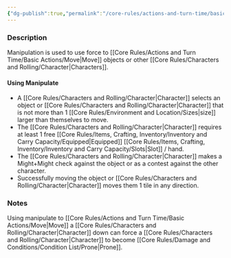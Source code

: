 ```yaml
---
{"dg-publish":true,"permalink":"/core-rules/actions-and-turn-time/basic-actions/manipulate/"}
---
```


### Description
Manipulation is used to use force to [[Core Rules/Actions and Turn Time/Basic Actions/Move\|Move]] objects or other [[Core Rules/Characters and Rolling/Character\|Characters]].

#### Using Manipulate
- A [[Core Rules/Characters and Rolling/Character\|Character]] selects an object or [[Core Rules/Characters and Rolling/Character\|Character]] that is not more than 1 [[Core Rules/Environment and Location/Sizes\|size]] larger than themselves to move. 
- The [[Core Rules/Characters and Rolling/Character\|Character]] requires at least 1 free [[Core Rules/Items, Crafting, Inventory/Inventory and Carry Capacity/Equipped\|Equipped]] [[Core Rules/Items, Crafting, Inventory/Inventory and Carry Capacity/Slots\|Slot]] / hand.
- The [[Core Rules/Characters and Rolling/Character\|Character]] makes a Might+Might check against the object or as a contest against the other character.
- Successfully moving the object or [[Core Rules/Characters and Rolling/Character\|Character]] moves them 1 tile in any direction.

### Notes
Using manipulate to [[Core Rules/Actions and Turn Time/Basic Actions/Move\|Move]] a [[Core Rules/Characters and Rolling/Character\|Character]] down can force a [[Core Rules/Characters and Rolling/Character\|Character]] to become [[Core Rules/Damage and Conditions/Condition List/Prone\|Prone]].